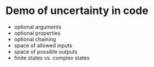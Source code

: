 # Demo of uncertainty in code

- optional arguments
- optional properties
- optional chaining
- space of allowed inputs
- space of possible outputs
- finite states vs. complex states
